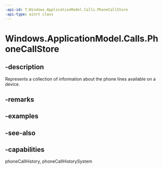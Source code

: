 ```yaml
---
-api-id: T:Windows.ApplicationModel.Calls.PhoneCallStore
-api-type: winrt class
---
```


<!-- Class syntax.
public class PhoneCallStore : Windows.ApplicationModel.Calls.IPhoneCallStore
-->

# Windows.ApplicationModel.Calls.PhoneCallStore

## -description
Represents a collection of information about the phone lines available on a device.

## -remarks

## -examples

## -see-also

## -capabilities
phoneCallHistory, phoneCallHistorySystem
